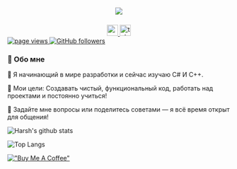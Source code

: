 <h1 align="center">
  <a href="https://git.io/typing-svg">
    <img src="https://readme-typing-svg.herokuapp.com/?lines=Привет!+👋;Меня+зовут+EdvardCode.;Рад+видеть+тебя!&center=true&size=30">
  </a>
</h1>

###

<div align="center">
  <a href="https://www.youtube.com/@edvardo_yt" target="_blank">
    <img src="https://img.shields.io/static/v1?message=Youtube&logo=youtube&label=&color=FF0000&logoColor=white&labelColor=&style=for-the-badge" height="25" alt="youtube logo"  />
  </a>
  <a href="https://t.me/edvaardoyt" target="_blank">
    <img src="https://img.shields.io/static/v1?message=Telegram&logo=telegram&label=&color=2CA5E0&logoColor=white&labelColor=&style=for-the-badge" height="25" alt="telegram logo"  />
  </a>
</div>

  <a href="https://github.com/FresenBer4ik">
    <img src="https://komarev.com/ghpvc/?username=FresenBer4ik" alt="page views">
  </a>
  <a href="https://github.com/FresenBer4ik?tab=followers">
    <img alt="GitHub followers" src="https://img.shields.io/github/followers/FrsenBer4ik?color=green&logo=github">
  </a>

 ### 🚀 Обо мне

🌱 Я начинающий в мире разработки и сейчас изучаю C# И С++.

🎯 Мои цели: Создавать чистый, функциональный код, работать над проектами и постоянно учиться!

💬 Задайте мне вопросы или поделитесь советами — я всё время открыт для общения!

![Harsh's github stats](https://github-readme-stats.vercel.app/api?username=FresenBer4ik&hide=["issues"]&show_icons=true)

![Top Langs](https://github-readme-stats.vercel.app/api/top-langs/?username=FresenBer4ik&hide_progress=true)
  
  [!["Buy Me A Coffee"](https://www.buymeacoffee.com/assets/img/custom_images/orange_img.png)](https://www.donationalerts.com/r/edvardoyt)

